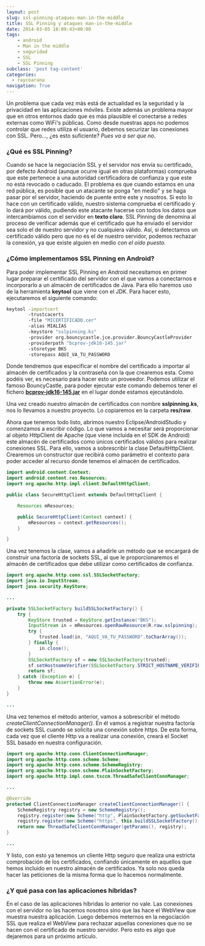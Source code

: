 ```yaml
---
layout: post
slug: ssl-pinning-ataques-man-in-the-middle
title: SSL Pinning y ataques man-in-the-middle
date: 2014-03-05 18:09:43+00:00
tags:
    - android
    - Man in the middle
    - seguridad
    - SSL
    - SSL Pinning
subclass: 'post tag-content'
categories:
  - raycoarana
navigation: True
---
```


Un problema que cada vez más está de actualidad es la seguridad y la privacidad en las aplicaciones móviles. Existe además un problema mayor que en otros entornos dado que es más plausible el conectarse a redes externas como WiFi's públicas. Como desde nuestras apps no podemos controlar que redes utiliza el usuario, debemos securizar las conexiones con SSL. Pero..., ¿es esto suficiente? _Pues va a ser que no_.

<!--more-->

### ¿Qué es SSL Pinning?

Cuando se hace la negociación SSL y el servidor nos envía su certificado, por defecto Android (aunque ocurre igual en otras plataformas) comprueba que este pertenece a una autoridad certificadora de confianza y que este no está revocado o caducado. El problema es que cuando estamos en una red pública, es posible que un atacante se ponga "en medio" y se haga pasar por el servidor, haciendo de puente entre este y nosotros. Si esto lo hace con un certificado válido, nuestro sistema comprueba el certificado y lo dará por válido, pudiendo este atacante hacerse con todos los datos que intercambiamos con el servidor en **texto claro**.
SSL Pinning de denomina al proceso de verificar además que el certificado que ha enviado el servidor sea solo el de nuestro servidor y no cualquiera válido. Así, si detectamos un certificado válido pero que no es el de nuestro servidor, podemos rechazar la conexión, ya que existe alguien en medio _con el oído puesto_.

### ¿Cómo implementamos SSL Pinning en Android?

Para poder implementar SSL Pinning en Android necesitamos en primer lugar preparar el certificado del servidor con el que vamos a conectarnos e incorporarlo a un almacén de certificados de Java. Para ello haremos uso de la herramienta **keytool** que viene con el JDK. Para hacer esto, ejecutaremos el siguiente comando:

```bash
keytool -importcert
        -trustcacerts
        -file "MICERTIFICADO.cer"
        -alias MIALIAS
        -keystore "sslpinning.ks"
        -provider org.bouncycastle.jce.provider.BouncyCastleProvider
        -providerpath "bcprov-jdk16-145.jar"
        -storetype BKS
        -storepass AQUI_VA_TU_PASSWORD
```

Donde tendremos que especificar el nombre del certificado a importar al almacén de certificados y la contraseña con la que crearemos esta. Como podéis ver, es necesario para hacer esto un proveedor. Podemos utilizar el famoso BouncyCastle, para poder ejecutar este comando debemos tener el fichero [**bcprov-jdk16-145.jar**](http://www.bouncycastle.org/download/bcprov-jdk16-145.jar) en el lugar donde estamos ejecutándolo.

Una vez creado nuestro almacén de certificados con nombre **sslpinning.ks**, nos lo llevamos a nuestro proyecto. Lo copiaremos en la carpeta **res/raw**.

Ahora que tenemos todo listo, abrimos nuestro Eclipse/AndroidStudio y comenzamos a escribir código. Lo que vamos a necesitar será proporcionar al objeto HttpClient de Apache (que viene incluida en el SDK de Android) este almacén de certificados como únicos certificados válidos para realizar conexiones SSL. Para ello, vamos a sobrescribir la clase DefaultHttpClient. Crearemos un constructor que recibirá como parámetro el contexto para poder acceder al recurso donde tenemos el almacén de certificados.

```java
import android.content.Context;
import android.content.res.Resources;
import org.apache.http.impl.client.DefaultHttpClient;

public class SecureHttpClient extends DefaultHttpClient {

    Resources mResources;

    public SecureHttpClient(Context context) {
        mResources = context.getResources();
    }

}
```

Una vez tenemos la clase, vamos a añadirle un método que se encargará de construir una factoría de sockets SSL, al que le proporcionaremos el almacén de certificados que debe utilizar como certificados de confianza.

```java
import org.apache.http.conn.ssl.SSLSocketFactory;
import java.io.InputStream;
import java.security.KeyStore;

...

private SSLSocketFactory buildSSLSocketFactory() {
    try {
        KeyStore trusted = KeyStore.getInstance("BKS");
        InputStream in = mResources.openRawResource(R.raw.sslpinning);
        try {
            trusted.load(in, "AQUI_VA_TU_PASSWORD".toCharArray());
        } finally {
            in.close();
        }
        SSLSocketFactory sf = new SSLSocketFactory(trusted);
        sf.setHostnameVerifier(SSLSocketFactory.STRICT_HOSTNAME_VERIFIER);
        return sf;
    } catch (Exception e) {
        throw new AssertionError(e);
    }
}

...

```

Una vez tenemos el método anterior, vamos a sobrescribir el método _createClientConnectionManager()_. En él vamos a registrar nuestra factoría de sockets SSL cuando se solicita una conexión sobre https. De esta forma, cada vez que el cliente Http va a realizar una conexión, creará el Socket SSL basado en nuestra configuración.

```java
import org.apache.http.conn.ClientConnectionManager;
import org.apache.http.conn.scheme.Scheme;
import org.apache.http.conn.scheme.SchemeRegistry;
import org.apache.http.conn.scheme.PlainSocketFactory;
import org.apache.http.impl.conn.tsccm.ThreadSafeClientConnManager;

...

@Override
protected ClientConnectionManager createClientConnectionManager() {
    SchemeRegistry registry = new SchemeRegistry();
    registry.register(new Scheme("http", PlainSocketFactory.getSocketFactory(), 80));
    registry.register(new Scheme("https", this.buildSSLSocketFactory(), 443));
    return new ThreadSafeClientConnManager(getParams(), registry);
}

...

```

Y listo, con esto ya tenemos un cliente Http seguro que realiza una estricta comprobación de los certificados, confiando únicamente en aquellos que hemos incluido en nuestro almacén de certificados. Ya solo nos queda hacer las peticiones de la misma forma que lo hacemos normalmente.

### ¿Y qué pasa con las aplicaciones híbridas?

En el caso de las aplicaciones híbridas lo anterior no vale. Las conexiones con el servidor no las hacemos nosotros sino que las hace el WebView que muestra nuestra aplicación. Luego debemos meternos en la negociación SSL que realiza el WebView para rechazar aquellas conexiones que no se hacen con el certificado de nuestro servidor. Pero esto es algo que dejaremos para un próximo artículo.
